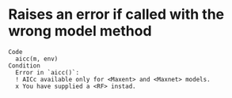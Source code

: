 # Raises an error if called with the wrong model method

    Code
      aicc(m, env)
    Condition
      Error in `aicc()`:
      ! AICc available only for <Maxent> and <Maxnet> models.
      x You have supplied a <RF> instad.

